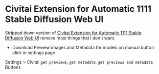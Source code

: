 # Civitai Extension for Automatic 1111 Stable Diffusion Web UI

Stripped down version of [Civitai Extension for Automatic 1111 Stable Diffusion Web UI](https://github.com/civitai/sd_civitai_extension) remove most things that I don't want.

- Download Preview images and Metadata for models on manual button click in settings page

Settings > Civitai `get previews`, `get metadata`,  `get previews and metadata` Buttons
